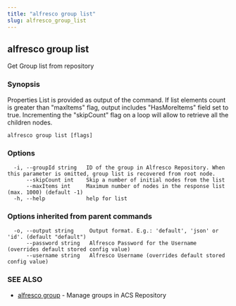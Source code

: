 ```yaml
---
title: "alfresco group list"
slug: alfresco_group_list
---
```

## alfresco group list

Get Group list from repository

### Synopsis

Properties List is provided as output of the command.
If list elements count is greater than "maxItems" flag, output includes "HasMoreItems" field set to true.
Incrementing the "skipCount" flag on a loop will allow to retrieve all the children nodes.

```
alfresco group list [flags]
```

### Options

```
  -i, --groupId string   ID of the group in Alfresco Repository. When this parameter is omitted, group list is recovered from root node.
      --skipCount int    Skip a number of initial nodes from the list
      --maxItems int     Maximum number of nodes in the response list (max. 1000) (default -1)
  -h, --help             help for list
```

### Options inherited from parent commands

```
  -o, --output string     Output format. E.g.: 'default', 'json' or 'id'. (default "default")
      --password string   Alfresco Password for the Username (overrides default stored config value)
      --username string   Alfresco Username (overrides default stored config value)
```

### SEE ALSO

* [alfresco group](alfresco_group.md)	 - Manage groups in ACS Repository

